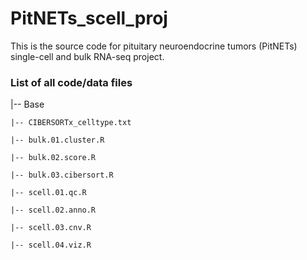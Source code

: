 # PitNETs_scell_proj

This is the source code for pituitary neuroendocrine tumors (PitNETs) single-cell and bulk RNA-seq project.

### List of all code/data files

|-- Base

    |-- CIBERSORTx_celltype.txt

    |-- bulk.01.cluster.R

    |-- bulk.02.score.R

    |-- bulk.03.cibersort.R

    |-- scell.01.qc.R

    |-- scell.02.anno.R

    |-- scell.03.cnv.R

    |-- scell.04.viz.R


